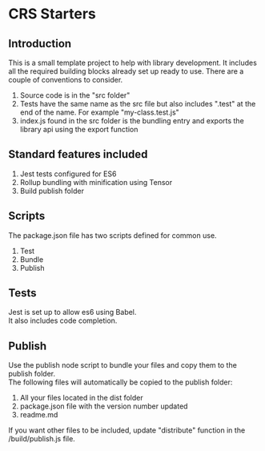 # CRS Starters

## Introduction

This is a small template project to help with library development.
It includes all the required building blocks already set up ready to use.
There are a couple of conventions to consider.

1. Source code is in the "src folder"
1. Tests have the same name as the src file but also includes ".test" at the end of the name. For example "my-class.test.js"
1. index.js found in the src folder is the bundling entry and exports the library api using the export function

## Standard features included

1. Jest tests configured for ES6
1. Rollup bundling with minification using Tensor
1. Build publish folder
 
## Scripts

The package.json file has two scripts defined for common use.

1. Test
1. Bundle
1. Publish

## Tests

Jest is set up to allow es6 using Babel.  
It also includes code completion.

## Publish

Use the publish node script to bundle your files and copy them to the publish folder.  
The following files will automatically be copied to the publish folder:

1. All your files located in the dist folder
1. package.json file with the version number updated
1. readme.md

If you want other files to be included, update "distribute" function in the /build/publish.js file.

